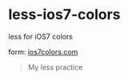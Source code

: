 less-ios7-colors
================

less for iOS7 colors

form: [ios7colors.com](http://ios7colors.com/)

> My less practice
